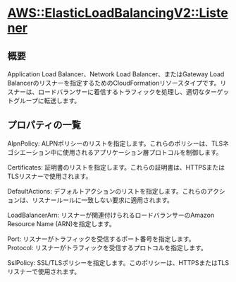 # [AWS::ElasticLoadBalancingV2::Listener](https://docs.aws.amazon.com/ja_jp/AWSCloudFormation/latest/UserGuide/aws-resource-elasticloadbalancingv2-listener.html)

## 概要
Application Load Balancer、Network Load Balancer、またはGateway Load Balancerのリスナーを指定するためのCloudFormationリソースタイプです。リスナーは、ロードバランサーに着信するトラフィックを処理し、適切なターゲットグループに転送します。

## プロパティの一覧
AlpnPolicy: ALPNポリシーのリストを指定します。これらのポリシーは、TLSネゴシエーション中に使用されるアプリケーション層プロトコルを制御します。  

Certificates: 証明書のリストを指定します。これらの証明書は、HTTPSまたはTLSリスナーで使用されます。  

DefaultActions: デフォルトアクションのリストを指定します。これらのアクションは、リスナールールに一致しない要求に適用されます。  

LoadBalancerArn: リスナーが関連付けられるロードバランサーのAmazon Resource Name (ARN)を指定します。  

Port: リスナーがトラフィックを受信するポート番号を指定します。  
Protocol: リスナーがトラフィックを受信するプロトコルを指定します。  

SslPolicy: SSL/TLSポリシーを指定します。このポリシーは、HTTPSまたはTLSリスナーで使用されます。